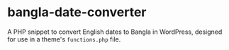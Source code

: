 # bangla-date-converter
A PHP snippet to convert English dates to Bangla in WordPress, designed for use in a theme's `functions.php` file.
